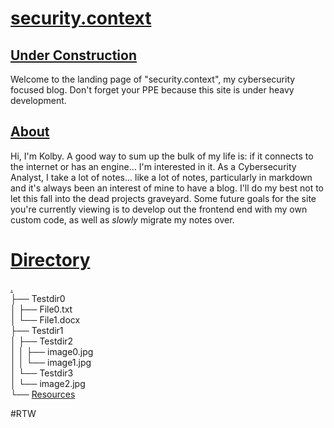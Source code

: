 # <u>security.context</u>
## <u>Under Construction</u>
Welcome to the landing page of "security.context", my cybersecurity focused blog. Don't forget your PPE because this site is under heavy development.

## <u>About</u>
Hi, I'm Kolby. A good way to sum up the bulk of my life is: if it connects to the internet or has an engine... I'm interested in it. As a Cybersecurity Analyst, I take a lot of notes... like a lot of notes, particularly in markdown and it's always been an interest of mine to have a blog. I'll do my best not to let this fall into the dead projects graveyard. Some future goals for the site you're currently viewing is to develop out the frontend end with my own custom code, as well as *slowly* migrate my notes over.

# <u>Directory</u>
[.](README.md)  
├── Testdir0<br>
│   ├── File0.txt<br>
│   └── File1.docx<br>
├── Testdir1<br>
│   ├── Testdir2<br>
│   │   ├── image0.jpg<br>
│   │   └── image1.jpg<br>
│   └── Testdir3<br>
│       └── image2.jpg<br>
└── [Resources](Resources.md)<br>

#RTW

